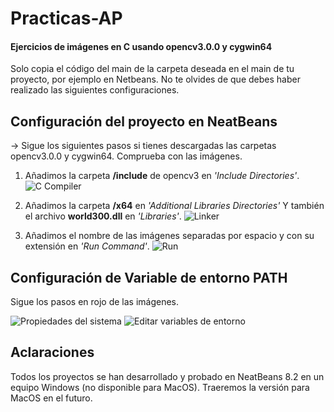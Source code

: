 # Practicas-AP

#### Ejercicios de imágenes en C usando opencv3.0.0 y cygwin64

Solo copia el código del main de la carpeta deseada en el main de tu proyecto, por ejemplo en Netbeans. No te olvides de que debes haber realizado las siguientes configuraciones.


## Configuración del proyecto en NeatBeans

→ Sigue los siguientes pasos si tienes descargadas las carpetas opencv3.0.0 y cygwin64. Comprueba con las imágenes. 

1. Añadimos la carpeta **/include** de opencv3 en _'Include Directories'_.
![C Compiler](https://res.cloudinary.com/drsfru9lj/image/upload/v1683994302/Captura_de_pantalla_2023-05-13_181019_hcp3ue.png)

2. Añadimos la carpeta **/x64** en _'Additional Libraries Directories'_ Y también el archivo **world300.dll** en _'Libraries'_.
![Linker](https://res.cloudinary.com/drsfru9lj/image/upload/v1683994302/Captura_de_pantalla_2023-05-13_181039_dafn2e.png)

3. Añadimos el nombre de las imágenes separadas por espacio y con su extensión en _'Run Command'_.
![Run](https://res.cloudinary.com/drsfru9lj/image/upload/v1683994302/Captura_de_pantalla_2023-05-13_181100_clxaxd.png)

## Configuración de Variable de entorno PATH

Sigue los pasos en rojo de las imágenes.

![Propiedades del sistema](https://res.cloudinary.com/drsfru9lj/image/upload/v1683994302/Captura_de_pantalla_2023-05-13_181100_clxaxd.png)
![Editar variables de entorno](https://res.cloudinary.com/drsfru9lj/image/upload/v1683995235/Captura_de_pantalla_2023-05-13_a_las_18.26.33_doxjn2.png)

## Aclaraciones 

Todos los proyectos se han desarrollado y probado en NeatBeans 8.2 en un equipo Windows (no disponible para MacOS). Traeremos la versión para MacOS en el futuro.
